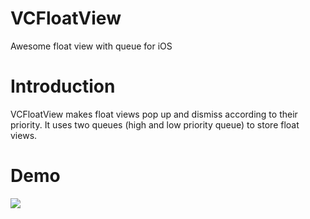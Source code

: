 # VCFloatView
Awesome float view with queue for iOS

# Introduction

VCFloatView makes float views pop up and dismiss according to their priority. It uses two queues (high and low priority queue) to store float views.

# Demo

![](demo_drop.gif)
